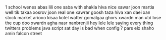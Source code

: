 1
school
wenes
abas
lili one
saba with
shakla 
hiva nice
xawar joon
martia well
tik takaa
xosrov joon
real one 
xawrar
goosh taza
hiva xan
daei xan
stock market
ariooo
kisaa
kotel watter 
gomalgaa
ghors xwardn
man utd lose the cup
doo xwardn
agha nasr
nanbrenjii
hey lele lele
saying every thing
twitters problems 
java script
sat day is bad
when config ? 
pars elx
shaho amin
falcon street
